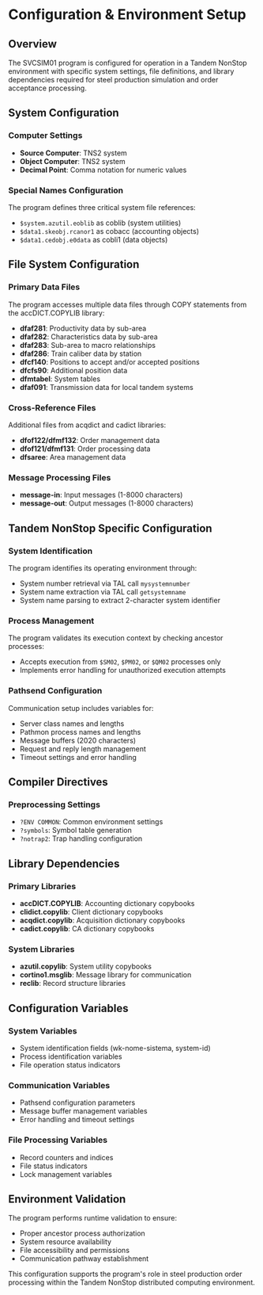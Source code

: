 # Configuration & Environment Setup

## Overview

The SVCSIM01 program is configured for operation in a Tandem NonStop environment with specific system settings, file definitions, and library dependencies required for steel production simulation and order acceptance processing.

## System Configuration

### Computer Settings
- **Source Computer**: TNS2 system
- **Object Computer**: TNS2 system
- **Decimal Point**: Comma notation for numeric values

### Special Names Configuration
The program defines three critical system file references:
- `$system.azutil.eoblib` as coblib (system utilities)
- `$data1.skeobj.rcanor1` as cobacc (accounting objects)
- `$data1.cedobj.e0data` as cobli1 (data objects)

## File System Configuration

### Primary Data Files
The program accesses multiple data files through COPY statements from the accDICT.COPYLIB library:
- **dfaf281**: Productivity data by sub-area
- **dfaf282**: Characteristics data by sub-area  
- **dfaf283**: Sub-area to macro relationships
- **dfaf286**: Train caliber data by station
- **dfcf140**: Positions to accept and/or accepted positions
- **dfcfs90**: Additional position data
- **dfmtabel**: System tables
- **dfaf091**: Transmission data for local tandem systems

### Cross-Reference Files
Additional files from acqdict and cadict libraries:
- **dfof122/dfmf132**: Order management data
- **dfof121/dfmf131**: Order processing data
- **dfsaree**: Area management data

### Message Processing Files
- **message-in**: Input messages (1-8000 characters)
- **message-out**: Output messages (1-8000 characters)

## Tandem NonStop Specific Configuration

### System Identification
The program identifies its operating environment through:
- System number retrieval via TAL call `mysystemnumber`
- System name extraction via TAL call `getsystemname`
- System name parsing to extract 2-character system identifier

### Process Management
The program validates its execution context by checking ancestor processes:
- Accepts execution from `$SM02`, `$PM02`, or `$QM02` processes only
- Implements error handling for unauthorized execution attempts

### Pathsend Configuration
Communication setup includes variables for:
- Server class names and lengths
- Pathmon process names and lengths
- Message buffers (2020 characters)
- Request and reply length management
- Timeout settings and error handling

## Compiler Directives

### Preprocessing Settings
- `?ENV COMMON`: Common environment settings
- `?symbols`: Symbol table generation
- `?notrap2`: Trap handling configuration

## Library Dependencies

### Primary Libraries
- **accDICT.COPYLIB**: Accounting dictionary copybooks
- **clidict.copylib**: Client dictionary copybooks
- **acqdict.copylib**: Acquisition dictionary copybooks
- **cadict.copylib**: CA dictionary copybooks

### System Libraries
- **azutil.copylib**: System utility copybooks
- **cortino1.msglib**: Message library for communication
- **reclib**: Record structure libraries

## Configuration Variables

### System Variables
- System identification fields (wk-nome-sistema, system-id)
- Process identification variables
- File operation status indicators

### Communication Variables
- Pathsend configuration parameters
- Message buffer management variables
- Error handling and timeout settings

### File Processing Variables
- Record counters and indices
- File status indicators
- Lock management variables

## Environment Validation

The program performs runtime validation to ensure:
- Proper ancestor process authorization
- System resource availability
- File accessibility and permissions
- Communication pathway establishment

This configuration supports the program's role in steel production order processing within the Tandem NonStop distributed computing environment.